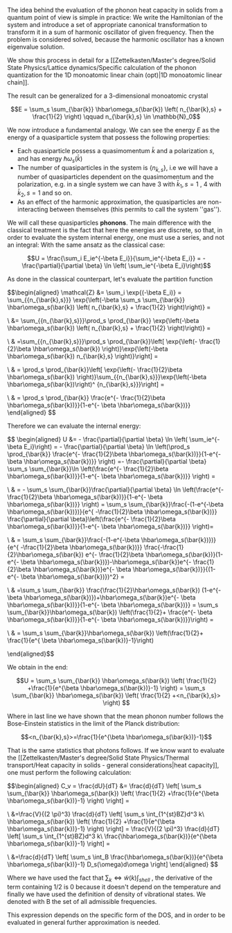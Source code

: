 The idea behind the evaluation of the phonon heat capacity in solids from a quantum point of view is simple in practice: We write the Hamiltonian of the system and introduce a set of appropriate canonical transformation to transform it in a sum of harmonic oscillator of given frequency.
Then the problem is considered solved, because the harmonic oscillator has a known eigenvalue solution.

We show this process in detail for a [[Zettelkasten/Master's degree/Solid State Physics/Lattice dynamics/Specific calculation of the phonon quantization for the 1D monoatomic linear chain (opt)|1D monoatomic linear chain]].

The result can be generalized for a 3-dimensional monoatomic crystal

$$E = \sum_s \sum_{\bar{k}} \hbar\omega_s(\bar{k}) \left( n_{\bar{k},s} + \frac{1}{2} \right) \qquad n_{\bar{k},s} \in \mathbb{N}_0$$

We now introduce a fundamental analogy.
We can see the energy $E$ as the energy of a quasiparticle system that possess the following properties:
- Each quasiparticle possess a quasimomentum $\bar{k}$ and a polarization $s$, and has energy $\hbar\omega_s(\bar{k})$
- The number of quasiparticles in the system is $\{n_{\bar{k},s}\}$, i.e we will have a number of quasiparticles dependent on the quasimomentum and the polarization, e.g. in a single system we can have 3 with $\bar{k}_1, s=1$ , 4 with $\bar{k}_2, s=1$ and so on. 
- As an effect of the harmonic approximation, the quasiparticles are non-interacting between themselves (this permits to call the system ''gas'').

We will call these quasiparticles **phonons**. The main difference with the classical treatment is the fact that here the energies are discrete, so that, in order to evaluate the system internal energy, one must use a series, and not an integral:
With the same ansatz as the classical case:

$$U = \frac{\sum_i E_ie^{-\beta E_i}}{\sum_ie^{-\beta E_i}} = - \frac{\partial}{\partial \beta} \ln \left(  \sum_ie^{-\beta E_i}\right)$$

As done in the classical counterpart, let's evaluate the partition function

$$\begin{aligned} \mathcal{Z} &= \sum_i \exp{(-\beta E_i)} = \sum_{\{n_{\bar{k},s}\}} \exp{\left(-\beta \sum_s \sum_{\bar{k}} \hbar\omega_s(\bar{k}) \left( n_{\bar{k},s} + \frac{1}{2} \right)\right)} =

\\ &= \sum_{\{n_{\bar{k},s}\}}\prod_s \prod_{\bar{k}} \exp{\left(-\beta  \hbar\omega_s(\bar{k}) \left( n_{\bar{k},s} + \frac{1}{2} \right)\right)} = 

\\ & =\sum_{\{n_{\bar{k},s}\}}\prod_s \prod_{\bar{k}}\left[ \exp{\left(- \frac{1}{2}\beta  \hbar\omega_s(\bar{k}) \right)}\exp{\left(-\beta  \hbar\omega_s(\bar{k}) n_{\bar{k},s} \right)}\right] = 

\\ & = \prod_s \prod_{\bar{k}}\left[ \exp{\left(- \frac{1}{2}\beta  \hbar\omega_s(\bar{k}) \right)}\sum_{\{n_{\bar{k},s}\}}\exp{\left(-\beta  \hbar\omega_s(\bar{k})\right)^ {n_{\bar{k},s}}}\right]  =

\\ & = \prod_s \prod_{\bar{k}} \frac{e^{- \frac{1}{2}\beta  \hbar\omega_s(\bar{k})}}{1-e^{- \beta  \hbar\omega_s(\bar{k})}} \end{aligned} $$

Therefore we can evaluate the internal energy:

$$ \begin{aligned} U &= - \frac{\partial}{\partial \beta} \ln \left(  \sum_ie^{-\beta E_i}\right) = - \frac{\partial}{\partial \beta} \ln \left(\prod_s \prod_{\bar{k}} \frac{e^{- \frac{1}{2}\beta  \hbar\omega_s(\bar{k})}}{1-e^{- \beta  \hbar\omega_s(\bar{k})}} \right) =- \frac{\partial}{\partial \beta} \sum_s \sum_{\bar{k}}\ln \left(\frac{e^{- \frac{1}{2}\beta  \hbar\omega_s(\bar{k})}}{1-e^{- \beta  \hbar\omega_s(\bar{k})}} \right) =

\\ & = - \sum_s \sum_{\bar{k}}\frac{\partial}{\partial \beta} \ln \left(\frac{e^{- \frac{1}{2}\beta  \hbar\omega_s(\bar{k})}}{1-e^{- \beta  \hbar\omega_s(\bar{k})}} \right) = \sum_s \sum_{\bar{k}}\frac{-(1-e^{-\beta  \hbar\omega_s(\bar{k})})}{e^{ -\frac{1}{2}\beta  \hbar\omega_s(\bar{k})}} \frac{\partial}{\partial \beta}\left(\frac{e^{- \frac{1}{2}\beta  \hbar\omega_s(\bar{k})}}{1-e^{- \beta  \hbar\omega_s(\bar{k})}} \right)=

\\ &  = \sum_s \sum_{\bar{k}}\frac{-(1-e^{-\beta  \hbar\omega_s(\bar{k})})}{e^{ -\frac{1}{2}\beta  \hbar\omega_s(\bar{k})}} \frac{-\frac{1}{2}\hbar\omega_s(\bar{k}) e^{- \frac{1}{2}\beta  \hbar\omega_s(\bar{k})}(1-e^{- \beta  \hbar\omega_s(\bar{k})})-\hbar\omega_s(\bar{k})e^{- \frac{1}{2}\beta  \hbar\omega_s(\bar{k})}e^{- \beta  \hbar\omega_s(\bar{k})}}{(1-e^{- \beta  \hbar\omega_s(\bar{k})})^2} =

\\ &  =\sum_s \sum_{\bar{k}} \frac{\frac{1}{2}\hbar\omega_s(\bar{k}) (1-e^{- \beta  \hbar\omega_s(\bar{k})})+\hbar\omega_s(\bar{k})e^{- \beta  \hbar\omega_s(\bar{k})}}{1-e^{- \beta  \hbar\omega_s(\bar{k})}} = \sum_s \sum_{\bar{k}}\hbar\omega_s(\bar{k}) \left(\frac{1}{2}+ \frac{e^{- \beta  \hbar\omega_s(\bar{k})}}{1-e^{- \beta  \hbar\omega_s(\bar{k})}}\right) =

\\ & = \sum_s \sum_{\bar{k}}\hbar\omega_s(\bar{k}) \left(\frac{1}{2}+ \frac{1}{e^{ \beta  \hbar\omega_s(\bar{k})}-1}\right)

\end{aligned}$$

We obtain in the end:

$$U  = \sum_s \sum_{\bar{k}} \hbar\omega_s(\bar{k}) \left( \frac{1}{2} +\frac{1}{e^{\beta  \hbar\omega_s(\bar{k})}-1} \right) = \sum_s \sum_{\bar{k}} \hbar\omega_s(\bar{k}) \left( \frac{1}{2} +<n_{\bar{k},s}> \right)  $$

Where in last line we have shown that the mean phonon number follows the Bose-Einstein statistics in the limit of the Planck distribution:

$$<n_{\bar{k},s}>=\frac{1}{e^{\beta  \hbar\omega_s(\bar{k})}-1}$$

That is the same statistics that photons follows.
If we know want to evaluate the [[Zettelkasten/Master's degree/Solid State Physics/Thermal transport/Heat capacity in solids - general considerations|heat capacity]], one must perform the following calculation:

$$\begin{aligned} C_v = \frac{dU}{dT} &= \frac{d}{dT} \left[ \sum_s \sum_{\bar{k}} \hbar\omega_s(\bar{k}) \left( \frac{1}{2} +\frac{1}{e^{\beta  \hbar\omega_s(\bar{k})}-1} \right) \right] = 

\\ &=\frac{V}{(2 \pi)^3} \frac{d}{dT} \left[ \sum_s \int_{1^{st}BZ}d^3 k\ \hbar\omega_s(\bar{k}) \left( \frac{1}{2} +\frac{1}{e^{\beta  \hbar\omega_s(\bar{k})}-1} \right) \right] = \frac{V}{(2 \pi)^3} \frac{d}{dT} \left[ \sum_s \int_{1^{st}BZ}d^3 k\  \frac{\hbar\omega_s(\bar{k})}{e^{\beta  \hbar\omega_s(\bar{k})}-1} \right] = 

\\ &=\frac{d}{dT} \left[ \sum_s \int_B \frac{\hbar\omega_s(\bar{k})}{e^{\beta  \hbar\omega_s(\bar{k})}-1} D_s(\omega)d\omega \right] \end{aligned} $$

Where we have used the fact that $\sum_k \iff \tilde{w}(k)\int_{shell}$ , the derivative of the term containing 1/2 is 0 because it doesn't depend on the temperature and finally we have used the definition of density of vibrational states. We denoted with B the set of all admissible frequencies.

This expression depends on the specific form of the DOS, and in order to be evaluated in general further approximation is needed.